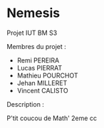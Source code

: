 # Nemesis
Projet IUT BM S3

Membres du projet :

- Remi PEREIRA
- Lucas PIERRAT
- Mathieu POURCHOT
- Jehan MILLERET
- Vincent CALISTO

Description :


P'tit coucou de Math'
2eme cc